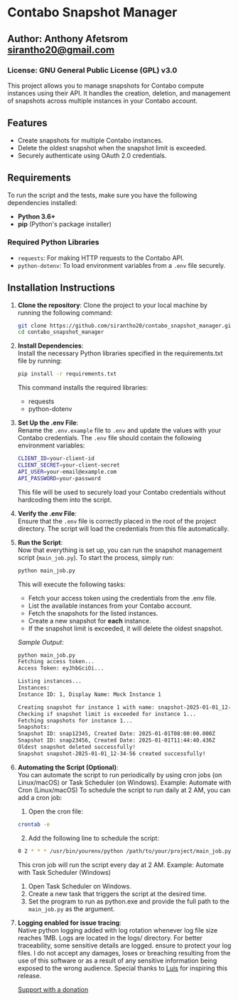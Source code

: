 # Contabo Snapshot Manager

## Author: Anthony Afetsrom <sirantho20@gmail.com>

### License: GNU General Public License (GPL) v3.0

This project allows you to manage snapshots for Contabo compute instances using their API. It handles the creation, deletion, and management of snapshots across multiple instances in your Contabo account.

## Features
- Create snapshots for multiple Contabo instances.
- Delete the oldest snapshot when the snapshot limit is exceeded.
- Securely authenticate using OAuth 2.0 credentials.

## Requirements

To run the script and the tests, make sure you have the following dependencies installed:

- **Python 3.6+**
- **pip** (Python's package installer)

### Required Python Libraries

- `requests`: For making HTTP requests to the Contabo API.
- `python-dotenv`: To load environment variables from a `.env` file securely.

## Installation Instructions

1. **Clone the repository**:
   Clone the project to your local machine by running the following command:
   ```bash
   git clone https://github.com/sirantho20/contabo_snapshot_manager.git
   cd contabo_snapshot_manager
   ```

2. **Install Dependencies**: \
    Install the necessary Python libraries specified in the requirements.txt file by running:
    ```bash
    pip install -r requirements.txt
    ```
    This command installs the required libraries: 
    - requests
    - python-dotenv

3. **Set Up the .env File**: \
    Rename the `.env.example` file to `.env` and update the values with your Contabo credentials. The `.env` file should contain the following environment variables:
    ```bash
    CLIENT_ID=your-client-id
    CLIENT_SECRET=your-client-secret
    API_USER=your-email@example.com
    API_PASSWORD=your-password
    ```
    This file will be used to securely load your Contabo credentials without hardcoding them into the script.

4. **Verify the .env File**: \
    Ensure that the `.env` file is correctly placed in the root of the project directory. The script will load the credentials from this file automatically.

5. **Run the Script**: \
    Now that everything is set up, you can run the snapshot management script (`main_job.py`).
    To start the process, simply run:
    ```bash
    python main_job.py
    ```
    This will execute the following tasks:
    - Fetch your access token using the credentials from the .env file.
    - List the available instances from your Contabo account.
    - Fetch the snapshots for the listed instances.
    - Create a new snapshot for **each** instance.
    - If the snapshot limit is exceeded, it will delete the oldest snapshot.

    *Sample Output*:
    ```bash
    python main_job.py
    Fetching access token...
    Access Token: eyJhbGciOi...

    Listing instances...
    Instances:
    Instance ID: 1, Display Name: Mock Instance 1

    Creating snapshot for instance 1 with name: snapshot-2025-01-01_12-34-56...
    Checking if snapshot limit is exceeded for instance 1...
    Fetching snapshots for instance 1...
    Snapshots:
    Snapshot ID: snap12345, Created Date: 2025-01-01T08:00:00.000Z
    Snapshot ID: snap23456, Created Date: 2025-01-01T11:44:40.436Z
    Oldest snapshot deleted successfully!
    Snapshot snapshot-2025-01-01_12-34-56 created successfully!
    ```

6. **Automating the Script (Optional)**: \
    You can automate the script to run periodically by using cron jobs (on Linux/macOS) or Task Scheduler (on Windows).
    Example: Automate with Cron (Linux/macOS)
    To schedule the script to run daily at 2 AM, you can add a cron job:

    1. Open the cron file:
    ```bash
    crontab -e
    ```
    2. Add the following line to schedule the script:
    ```bash
    0 2 * * * /usr/bin/yourenv/python /path/to/your/project/main_job.py
    ```
    This cron job will run the script every day at 2 AM.
    Example: Automate with Task Scheduler (Windows)
    1. Open Task Scheduler on Windows.
    2. Create a new task that triggers the script at the desired time.
    3. Set the program to run as python.exe and provide the full path to the `main_job.py` as the argument.
    
7. **Logging enabled for issue tracing**: \
    Native python logging added with log rotation whenever log file size reaches 1MB. Logs are located in the logs/ directory. For better traceability, some sensitive details are logged. ensure to protect your log files. I do not accept any damages, loses or breaching resulting from the use of this software or as a result of any sensitive information being exposed to the wrong audience. Special thanks to [Luis](http://www.pcexper.pt) for inspiring this release.

    [Support with a donation](https://www.paypal.com/ncp/payment/88A7B8W7888JL)